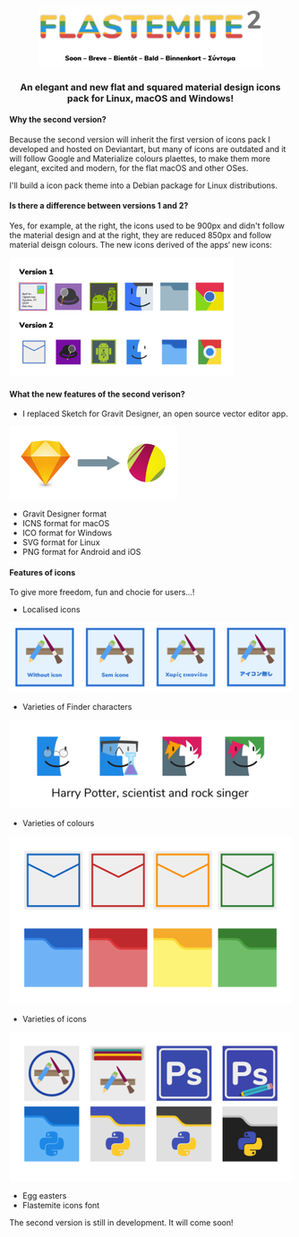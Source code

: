 <p align="center"> 
<img src="Title.png" alt="Title" width="400px">
</p>

<h3 align="center">An elegant and new flat and squared material design icons pack for Linux, macOS and Windows!</h3>

#### Why the second version?
Because the second version will inherit the first version of icons pack I developed and hosted on Deviantart, but many of icons are outdated and it will follow Google and Materialize colours plaettes, to make them more elegant, excited and modern, for the flat macOS and other OSes. 

I'll build a icon pack theme into a Debian package for Linux distributions. 

#### Is there a difference between versions 1 and 2?

Yes, for example, at the right, the icons used to be 900px and didn't follow the material design and at the right, they are reduced 850px and follow material deisgn colours. The new icons derived of the apps‘ new icons:

<img src="Examples of two versions.png" alt="Two versions" width="400px">

#### What the new features of the second verison?
* I replaced Sketch for Gravit Designer, an open source vector editor app.

<img src="Switch.png" alt="Switch" width="300px">

* Gravit Designer format
* ICNS format for macOS
* ICO format for Windows
* SVG format for Linux
* PNG format for Android and iOS

#### Features of icons
To give more freedom, fun and chocie for users…!

* Localised icons

<img src="Localised icons.png" alt="Localised icons">

* Varieties of Finder characters

<img src="Varietes of Finder characters.png" alt="Finder">

* Varieties of colours

<img src="Varietes of colours.png" alt="Colours">

* Varieties of icons

<img src="Varieties of alternative icons.png" alt="Alternative icons">

* Egg easters
* Flastemite icons font

The second version is still in development. It will come soon!
